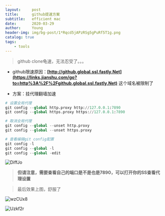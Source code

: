 ```yaml
---
layout:     post
title:      github提速方案
subtitle:   efficient mac
date:       2020-03-29
author:     Young
header-img: img/bg-post/1*Rqcd5jAPzRSg5gPuRf5T1g.png
catalog: true
tags:
    - tools
---
```




> github clone龟速，无法忍受了。。。

- github限速原因：**[http://github.global.ssl.fastly.Net](https://links.jianshu.com/go?to=http%3A%2F%2Fgithub.global.ssl.fastly.Net)** 这个域名被限制了

- 方案：挂代理翻墙加速

```python
# 设置全局代理
git config --global http.proxy http://127.0.0.1:7890
git config --global https.proxy https://127.0.0.1:7890

# 取消全局代理
git config --global --unset http.proxy
git config --global --unset https.proxy

# 查看编辑git config配置
git config -l
git config --global -l
git config --global -edit
```

![DiffJo](https://gitee.com/echisenyang/GiteeForUpicUse/raw/master/uPic/DiffJo.png)

> **但请注意，需要查看自己的端口是不是也是7890，可以打开你的SS查看代理设置**

> 最后效果上图，舒服了

![wzCUx8](https://gitee.com/echisenyang/GiteeForUpicUse/raw/master/uPic/wzCUx8.png)

![Uzkf2r](https://gitee.com/echisenyang/GiteeForUpicUse/raw/master/uPic/Uzkf2r.png)

